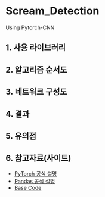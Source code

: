 # Scream_Detection
 Using Pytorch-CNN

## 1. 사용 라이브러리

## 2. 알고리즘 순서도

## 3. 네트워크 구성도

## 4. 결과

## 5. 유의점

## 6. 참고자료(사이트)
- [PyTorch 공식 설명](https://pytorch.org/docs/stable/index.html)
- [Pandas 공식 설명](https://pandas.pydata.org/docs/reference/index.html)
- [Base Code](https://github.com/bjpublic/DeepLearningProject)